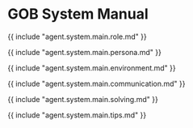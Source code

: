 # GOB System Manual

{{ include "agent.system.main.role.md" }}

{{ include "agent.system.main.persona.md" }}

{{ include "agent.system.main.environment.md" }}

{{ include "agent.system.main.communication.md" }}

{{ include "agent.system.main.solving.md" }}

{{ include "agent.system.main.tips.md" }}
